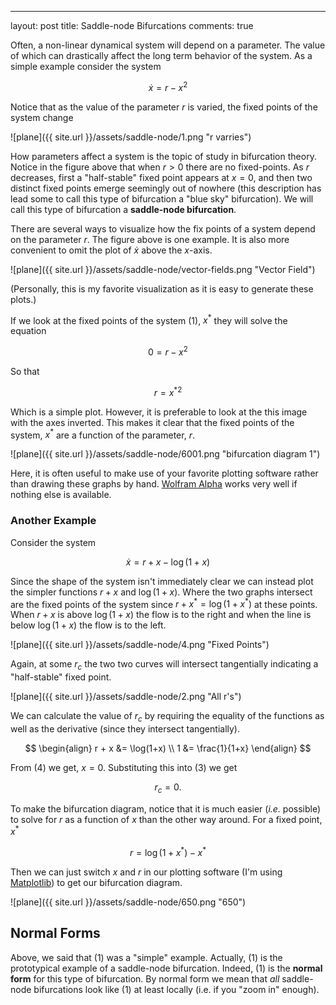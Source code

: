 ---
layout: post
title: Saddle-node Bifurcations
comments: true


Often, a non-linear dynamical system will depend on a parameter. The value of which can drastically affect the long term behavior of the system. As a simple example consider the system

$$
\begin{equation}
\dot{x} = r - x^2
\end{equation}
$$

Notice that as the value of the parameter $r$ is varied, the fixed points of the system change

![plane]({{ site.url }}/assets/saddle-node/1.png "r varries")

How parameters affect a system is the topic of study in bifurcation theory. Notice in the figure above that when $r \gt 0$ there are no fixed-points. As $r$ decreases, first a "half-stable" fixed point appears at $x=0$, and then two distinct fixed points emerge seemingly out of nowhere (this description has lead some to call this type of bifurcation a "blue sky" bifurcation).  We will call this type of bifurcation a **saddle-node bifurcation**. 

There are several ways to visualize how the fix points of a system depend on the parameter $r$. The figure above is one example. It is also more convenient to omit the plot of $\dot{x}$ above the $x$-axis.

![plane]({{ site.url }}/assets/saddle-node/vector-fields.png "Vector Field")

(Personally, this is my favorite visualization as it is easy to generate these plots.) 

If we look at the fixed points of the system (1), $x^*$ they will solve the equation

$$
0 = r - x^2
$$

So that 

$$
r = {x^*}^2
$$

Which is a simple plot. However, it is preferable to look at the this image with the axes inverted. This makes it clear that the fixed points of the system, $x^*$ are a function of the parameter, $r$.

![plane]({{ site.url }}/assets/saddle-node/6001.png "bifurcation diagram 1")

Here, it is often useful to make use of your favorite plotting software rather than drawing these graphs by hand. [Wolfram Alpha](http://www.wolframalpha.com/) works very well if nothing else is available.

### Another Example ###

Consider the system

$$
\begin{equation}
\dot{x} = r + x - \log(1+x)
\end{equation}
$$

Since the shape of the system isn't immediately clear we can instead plot the simpler functions $r + x$ and $\log(1+x)$. Where the two graphs intersect are the fixed points of the system since $r + x^* = \log(1+x^*)$ at these points. When $r+x$ is above $\log(1+x)$ the flow is to the right and when the line is below $\log(1+x)$ the flow is to the left. 

![plane]({{ site.url }}/assets/saddle-node/4.png "Fixed Points")

Again, at some $r_c$ the two two curves will intersect tangentially indicating a "half-stable" fixed point.

![plane]({{ site.url }}/assets/saddle-node/2.png "All r's")

We can calculate the value of $r_c$ by requiring the equality of the functions as well as the derivative (since they intersect tangentially).

$$
\begin{align}
r + x &=  \log(1+x) \\
1 &= \frac{1}{1+x}
\end{align}
$$

From (4) we get, $x=0$. Substituting this into (3) we get 

$$
r_c = 0.
$$

To make the bifurcation diagram, notice that it is much easier (*i.e.* possible) to solve for $r$ as a function of $x$ than the other way around. For a fixed point, $x^*$ 

$$
r = \log(1+x^*) - x^*
$$

Then we can just switch $x$ and $r$ in our plotting software (I'm using [Matplotlib](http://matplotlib.org/)) to get our bifurcation diagram.

![plane]({{ site.url }}/assets/saddle-node/650.png "650")

## Normal Forms ##

Above, we said that (1) was a "simple" example. Actually, (1) is the prototypical example of a saddle-node bifurcation. Indeed, (1) is the **normal form** for this type of bifurcation. By normal form we mean that *all* saddle-node bifurcations look like (1) at least locally (i.e. if you "zoom in" enough).